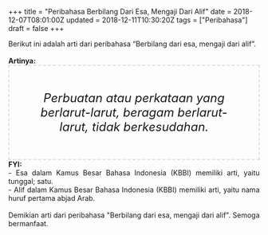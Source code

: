 +++
title = "Peribahasa Berbilang Dari Esa, Mengaji Dari Alif"
date = 2018-12-07T08:01:00Z
updated = 2018-12-11T10:30:20Z
tags = ["Peribahasa"]
draft = false
+++

<div dir="ltr" style="text-align: left;" trbidi="on"><div style="text-align: justify;">Berikut ini adalah arti dari peribahasa “Berbilang dari esa, mengaji dari alif”.</div><br /><div style="text-align: justify;"><b>Artinya:</b></div><div style="border: 2px dashed #ddd; font-size: 24px; height: auto; margin: 0 auto; padding: 50px; text-align: center; width: auto;"><i>Perbuatan atau perkataan yang berlarut-larut, beragam berlarut-larut, tidak berkesudahan.</i></div><div style="text-align: justify;"><b>FYI:</b><br />- Esa dalam Kamus Besar Bahasa Indonesia (KBBI) memiliki arti, yaitu tunggal; satu.<br />- Alif dalam Kamus Besar Bahasa Indonesia (KBBI) memiliki arti, yaitu nama huruf pertama abjad Arab. <br /><br /></div><div style="text-align: justify;">Demikian arti dari peribahasa "Berbilang dari esa, mengaji dari alif". Semoga bermanfaat. </div></div>
